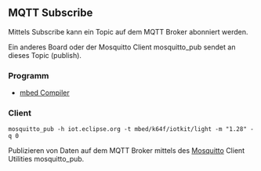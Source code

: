 ##   MQTT Subscribe

Mittels Subscribe kann ein Topic auf dem MQTT Broker abonniert werden.

Ein anderes Board oder der Mosquitto Client mosquitto_pub sendet an dieses Topic (publish).

### Programm

* [mbed Compiler](https://developer.mbed.org/compiler/#import:/teams/smdiotkit2ch/code/MQTTSubscribe/)

### Client 

	mosquitto_pub -h iot.eclipse.org -t mbed/k64f/iotkit/light -m "1.28" -q 0


Publizieren von Daten auf dem MQTT Broker mittels des [Mosquitto](https://projects.eclipse.org/projects/technology.mosquitto) Client Utilities mosquitto_pub.